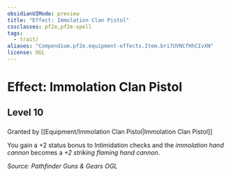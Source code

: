 ```yaml
---
obsidianUIMode: preview
title: "Effect: Immolation Clan Pistol"
cssclasses: pf2e,pf2e-spell
tags:
  - trait/
aliases: "Compendium.pf2e.equipment-effects.Item.bri7UVNCfHhCIvXN"
license: OGL
---
```

# Effect: Immolation Clan Pistol
## Level 10
### 






Granted by [[Equipment/Immolation Clan Pistol|Immolation Clan Pistol]]

You gain a +2 status bonus to Intimidation checks and the _immolation hand cannon_ becomes a _+2 striking flaming hand cannon_.

*Source: Pathfinder Guns & Gears*
*OGL*
